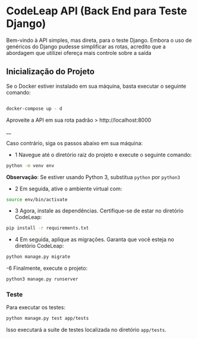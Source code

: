 # CodeLeap API (Back End para Teste Django)

Bem-vindo à API simples, mas direta, para o teste Django. Embora o uso de genéricos do Django pudesse simplificar as rotas, acredito que a abordagem que utilizei ofereça mais controle sobre a saída

## Inicialização do Projeto

Se o Docker estiver instalado em sua máquina, basta executar o seguinte comando:

```bash

docker-compose up - d

```

Aproveite a API em sua rota padrão > http://localhost:8000

\_\_

Caso contrário, siga os passos abaixo em sua máquina:

- 1 Navegue até o diretório raiz do projeto e execute o seguinte comando:

```bash
python -m venv env
```

**Observação**: Se estiver usando Python 3, substitua `python` por `python3`

- 2 Em seguida, ative o ambiente virtual com:

```bash
source env/bin/activate
```

- 3 Agora, instale as dependências. Certifique-se de estar no diretório CodeLeap:

```bash
pip install -r requirements.txt
```

- 4 Em seguida, aplique as migrações. Garanta que você esteja no diretório CodeLeap:

```bash
python manage.py migrate
```

-6 Finalmente, execute o projeto:

```bash
python3 manage.py runserver
```

### Teste

Para executar os testes:

```bash
python manage.py test app/tests
```

Isso executará a suíte de testes localizada no diretório `app/tests`.
